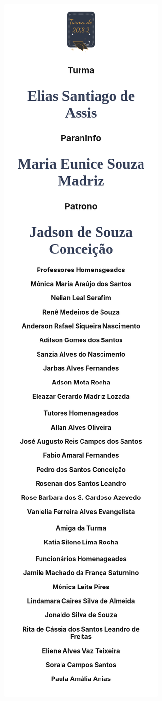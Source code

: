 
<style>

body { 
  background-image: url("../imagens/fundo7.png");
  background-repeat: no-repeat;
  background-attachment: fixed;
  background-position: center; 
}

#example3 {
  border-radius: 6px;
  padding: 25px;
  background-color: white;
  background-repeat: no-repeat;
  background-origin: content-box;
  background-position: center;
}
</style>

<link href="https://fonts.googleapis.com/css?family=Dancing+Script&display=swap" rel="stylesheet">

<div id="example3">
<center><img src="../imagens/turma2.png" style="width:20%"/></center>


<center> 

<h1> <strong>Turma</strong></h1>
<h1 style="font-family:'Dancing Script', cursive; color:#38425B;"><font size="8"><strong>Elias Santiago de Assis</strong></font></h1>


<h1> <strong>Paraninfo</strong></h1>
<h1 style="font-family:'Dancing Script', cursive; color:#38425B;"><font size="8"><strong>Maria Eunice Souza Madriz </strong></font></h1>


<h1><strong>Patrono</strong></h1>
<h1 style="font-family:'Dancing Script', cursive; color:#38425B;"><font size="8"><strong>Jadson de Souza Conceição</strong></font></h1>

<h2> <strong>Professores Homenageados</strong>
<p>Mônica Maria Araújo dos Santos</p>
<p>Nelian Leal Serafim </p>
<p>Renê Medeiros de Souza </p>
<p>Anderson Rafael Siqueira Nascimento </p>
<p>Adilson Gomes dos Santos</p>
<p>Sanzia Alves do Nascimento </p>
<p>Jarbas Alves Fernandes </p> 
<p> Adson Mota Rocha </p>
<p> Eleazar Gerardo Madriz Lozada </p>

 </h2>

<h2><strong>Tutores Homenageados </strong>

<p>Allan Alves Oliveira</p>
<p> José Augusto Reis Campos dos Santos</p>
<p> Fabio Amaral Fernandes </p>
<p> Pedro dos Santos Conceição </p>
<p> Rosenan dos Santos Leandro </p>
<p> Rose Barbara dos S. Cardoso Azevedo </p>
<p> Vanielia Ferreira Alves Evangelista </p>

</h2>

<h2> <strong> Amiga da Turma</strong>
 <p>Katia Silene Lima Rocha</p>
 </h2>

<h2><strong>Funcionários Homenageados</strong>

<p> Jamile Machado da França Saturnino </p>
<p>Mônica Leite Pires</p>
<p>Lindamara Caires Silva de Almeida</p>
<p>Jonaldo Silva de Souza</p>
<p>Rita de Cássia dos Santos Leandro de Freitas</p>
<p>Eliene Alves Vaz Teixeira</p>
<p>Soraia Campos Santos</p>
<p>Paula Amália Anias</p>
</h2>

</center>
  
</div>
